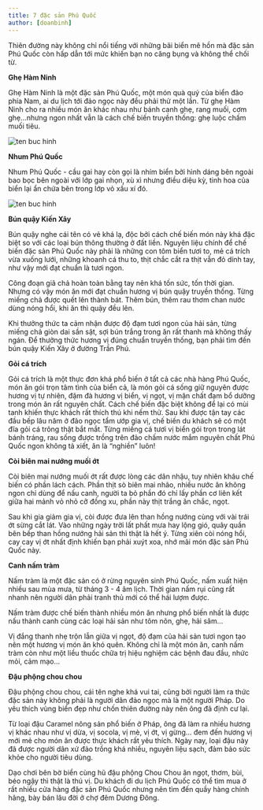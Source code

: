 ```yaml
---
title: 7 đặc sản Phú Quốc
author: [doanbinh]
---
```


Thiên đường này không chỉ nổi tiếng với những bãi biển mê hồn mà đặc sản Phú Quốc còn hấp dẫn tới mức khiến bạn no căng bụng và không thể chối từ.

**Ghẹ Hàm Ninh**

Ghẹ Hàm Ninh là một đặc sản Phú Quốc, một món quà quý của biển đảo phía Nam, ai du lịch tới đảo ngọc này đều phải thử một lần. Từ ghẹ Hàm Ninh cho ra nhiều món ăn khác nhau như bánh canh ghẹ, rang muối, cơm ghẹ…nhưng ngon nhất vẫn là cách chế biến truyền thống: ghẹ luộc chấm muối tiêu.

![ten buc hinh](http://imgs.vietnamnet.vn/Images/2017/08/22/17/20170822172418-dac-san-phu-quoc-1.jpg "ten buc hinh")

**Nhum Phú Quốc**

Nhum Phú Quốc - cầu gai hay còn gọi là nhím biển bởi hình dáng bên ngoài bao bọc bên ngoài với lớp gai nhọn, xù xì nhưng điều diệu kỳ, tinh hoa của biển lại ẩn chứa bên trong lớp vỏ xấu xí đó.

![ten buc hinh](http://imgs.vietnamnet.vn/Images/2017/08/22/17/20170822172418-dac-san-phu-quoc-2.jpg "ten buc hinh")

**Bún quậy Kiến Xây**

Bún quậy nghe cái tên có vẻ khá lạ, độc bởi cách chế biến món này khá đặc biệt so với các loại bún thông thường ở đất liền. Nguyên liệu chính để chế biến đặc sản Phú Quốc này phải là những con tôm biển tươi to, mẻ cá trích vừa xuống lưới, những khoanh cá thu to, thịt chắc cắt ra thịt vẫn đỏ dính tay, như vậy mới đạt chuẩn là tươi ngon.

Công đoạn giã chả hoàn toàn bằng tay nên khá tốn sức, tốn thời gian. Nhưng có vậy món ăn mới đạt chuẩn hương vị bún quậy truyền thống. Từng miếng chả được quết lên thành bát. Thêm bún, thêm rau thơm chan nước dùng nóng hổi, khi ăn thì quậy đều lên.

Khi thưởng thức ta cảm nhận được độ đạm tươi ngon của hải sản, từng miếng chả giòn dai sần sật, sợi bún trắng trong ăn rất thanh mà không thấy ngán. Để thưởng thức hương vị đúng chuẩn truyền thống, bạn phải tìm đến bún quậy Kiến Xây ở đường Trần Phú.

**Gỏi cá trích**

Gỏi cá trích là một thực đơn khá phổ biến ở tất cả các nhà hàng Phú Quốc, món ăn gói trọn tâm tình của biển cả, là món gỏi cá sống giữ nguyên được hương vị tự nhiên, đậm đà hương vị biển, vị ngọt, vị mặn chất đạm bổ dưỡng trong món ăn rất nguyên chất.
Cách chế biến đặc biệt không để lại có mùi tanh khiến thực khách rất thích thú khi nếm thử. Sau khi được tận tay các đầu bếp lâu năm ở đảo ngọc tẩm ướp gia vị, chế biến du khách sẽ có một đĩa gỏi cá trông thật bắt mắt. Từng miếng cá tươi vị biển gói trọn trong lát bánh tráng, rau sống được trồng trên đảo chấm nước mắm nguyên chất Phú Quốc ngon không tả xiết, ăn là “nghiền” luôn!

**Còi biên mai nướng muối ớt**

Còi biên mai nướng muối ớt rất được lòng các dân nhậu, tuy nhiên khâu chế biến có phần lách cách. Phần thịt sò biên mai nhão, nhiều nước ăn không ngon chỉ dùng để nấu canh, người ta bỏ phần đó chỉ lấy phần cơ liên kết giữa hai mảnh vỏ nhỏ cỡ đồng xu, phần này thịt trắng ăn chắc, ngọt.

Sau khi gia giảm gia vị, còi được đưa lên than hồng nướng cùng với vài trái ớt sừng cắt lát. Vào những ngày trời lất phất mưa hay lộng gió, quây quần bên bếp than hồng nướng hải sản thì thật là hết ý. Từng xiên còi nóng hổi, cay cay vị ớt nhất định khiến bạn phải xuýt xoa, nhớ mãi món đặc sản Phú Quốc này.

**Canh nấm tràm**

Nấm tràm là một đặc sản có ở rừng nguyên sinh Phú Quốc, nấm xuất hiện nhiều sau mùa mưa, từ tháng 3 - 4 âm lịch. Thời gian nấm rụi cũng rất nhanh nên người dân phải tranh thủ mới có thể hái lượm được.

Nấm tràm được chế biến thành nhiều món ăn nhưng phổ biến nhất là được nấu thành canh cùng các loại hải sản như tôm nõn, ghẹ, hải sâm…

Vị đắng thanh nhẹ trộn lẫn giữa vị ngọt, độ đạm của hải sản tươi ngon tạo nên một hương vị món ăn khó quên. Không chỉ là một món ăn, canh nấm tràm còn như một liều thuốc chữa trị hiệu nghiệm các bệnh đau đầu, nhức mỏi, cảm mạo…

**Đậu phộng chou chou**

Đậu phộng chou chou, cái tên nghe khá vui tai, cũng bởi người làm ra thức đặc sản này không phải là người dân đảo ngọc mà là một người Pháp. Do yêu thích vùng biển đẹp như chốn thiên đường này nên ông đã định cư lại.

Từ loại đậu Caramel nông sản phổ biến ở Pháp, ông đã làm ra nhiều hương vị khác nhau như vị dừa, vị socola, vị mè, vị ớt, vị gừng… đem đến hương vị mới mẻ cho món ăn được thực khách rất yêu thích. Ngày nay, loại đậu này đã được người dân xứ đảo trồng khá nhiều, nguyên liệu sạch, đảm bảo sức khỏe cho người tiêu dùng.

Dạo chơi bên bờ biển cùng hũ đậu phộng Chou Chou ăn ngọt, thơm, bùi, béo ngậy thì thật là thú vị. Du khách đi du lịch Phú Quốc có thể tìm mua ở rất nhiều cửa hàng đặc sản Phú Quốc nhưng nên tìm đến quầy hàng chính hãng, bày bán lâu đời ở chợ đêm Dương Đông.